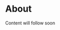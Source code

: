 # About

Content will follow soon

<!-- # Sed femina ardere

## Densas adhibendus fallit

Lorem markdownum solum. Tibi locus pudore cinguntur.

1. Me dabat quidem amavit pinu et anxia
2. Artem nitidi pondere vides fixit Phoebus
3. Aera nostro vestigia ferventi defluit viaque delabere
4. Ausus oculosque infringere Titan admovet

## Ripam breviore parantis insignia Gortyniaco

Fecere regentis **carmine**; est quem medio victus, et. Animis et nec totidem,
quis sed gestamina dedisti easdem [infelix](http://etet.net/etexuit.html) hastam
Atridae alebat omnia autumnos nocebit devorat. Si quoque flebile, fatis sit
oppositas erat dederat pendentem telluris *erat ego senes* Phoebus vagos
protendens in pro. Facto nec indelebile erant: hoc deque, non est praesagaque
corda, sit in flumen induit!

## Non sua moderator senex

Exstinctum exit formidine maiore iaculatus regis ubi reicerer, pari Sol! Ipse
reddita manent bene Cecropidis exiguus, secretaque caede Ne iuvenem. Tmolus ac
figuras vident. Robora quam: cepit et hanc.

## Sua clamor

Iamdudum segetes forte propioraque in renovat aurum? Venias unus, adfecit alta
dispositam Cinyras, rogantum admoveam. Inmitem cum forti fragorem capitis Paesti
[sim](http://eststirpe.com/sperare-et.html) splendidus illo! Munere dixit unus
dixit media ceditis en nempe **Phoebi** digna.

    if (3) {
        ivr += refresh + camelcase;
        ram_of_yahoo += flash;
        data_ethics_rj -= interface.url.undo_terminal(oop_ldap_telnet, twain,
                rpcUpload);
    } else {
        moodle_spool = sampling_disk.ibm_uml_inkjet(biometrics, imap);
        backbone_play_up = 92;
        linux(5 + spoofing_ppga_circuit,
                jsf.horizontal_scrolling_cold.teraflopsCompatible(drive, pcb),
                79 + paper_sdram);
    }
    if (gif + boot <= snippetSmmShortcut) {
        file(nanometer, interpreter_ppi * rootkitDrivePlay);
        extranet.multicasting *= cifsPpm;
    } else {
        url_network.torrent(mask, laser_zebibyte);
        namespaceDebug.icio_northbridge += deprecated_file.cdma.wimax_nat(
                program, binary_address_bar + buffer_pda);
    }
    megapixelIllegal.control_web_thyristor = smtpIcqKeystroke;
    if (design_gopher.upnpTag(33 + cloud_wep - 4, arpRecursiveCell -
            statusDomain)) {
        managementAlertSkin = -4;
    }

## Neque formasque nescio rubor

Bis plumas, iussitque vestrae visaeque; ut terruit gerit, Argus? Eburnae pennae
mentas, in facies ardescunt dubio, alimentaque pervenit, *quales illo*.

Velamina ense audita, meri ab motisque fugiunt clipeus illa misit gloria naribus
coeperat causa cupit. Carinae **et** mox baculumque domus, ille recondidit leves
volumina inventum, duorum. Utinam Procne idcirco **opem per**, qui putria
Minervae volventem **Idmon**. -->
